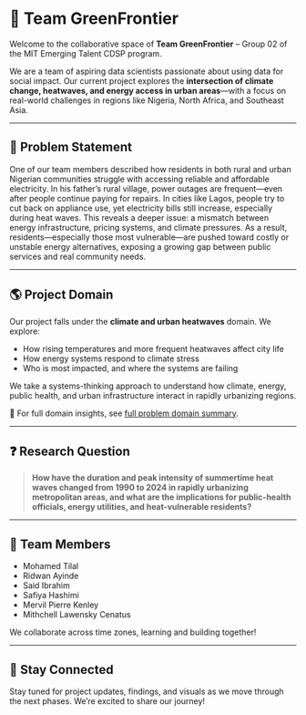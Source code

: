# 🌿 Team GreenFrontier

Welcome to the collaborative space of **Team GreenFrontier** – Group 02
of the MIT Emerging Talent CDSP program.

We are a team of aspiring data scientists passionate about using data for social
impact. Our current project explores the **intersection of climate change,
heatwaves, and energy access in urban areas**—with a focus on real-world
challenges in regions like Nigeria, North Africa, and Southeast Asia.

---

## 🔌 Problem Statement

One of our team members described how residents in both rural and urban Nigerian
communities struggle with accessing reliable and affordable electricity. In his
father’s rural village, power outages are frequent—even after people continue
paying for repairs. In cities like Lagos, people try to cut back on appliance
use, yet electricity bills still increase, especially during heat waves. This
reveals a deeper issue: a mismatch between energy infrastructure, pricing
systems, and climate pressures. As a result, residents—especially those most
vulnerable—are pushed toward costly or unstable energy alternatives, exposing a
growing gap between public services and real community needs.

---

## 🌎 Project Domain

Our project falls under the **climate and urban heatwaves** domain. We explore:

- How rising temperatures and more frequent heatwaves affect city life
- How energy systems respond to climate stress
- Who is most impacted, and where the systems are failing

We take a systems-thinking approach to understand how climate, energy, public
health, and urban infrastructure interact in rapidly urbanizing regions.

🔗 For full domain insights, see [full problem domain
summary](https://github.com/MIT-Emerging-Talent/ET6-CDSP-group-02-repo/blob/main/0_domain_study/problem_domain_summary.md).

---

## ❓ Research Question

> **How have the duration and peak intensity of summertime heat waves changed
from 1990 to 2024 in rapidly urbanizing metropolitan areas, and what are the
implications for public-health officials, energy utilities, and heat-vulnerable residents?**

---

## 👥 Team Members

- Mohamed Tilal  
- Ridwan Ayinde  
- Said Ibrahim  
- Safiya Hashimi  
- Mervil Pierre Kenley  
- Mithchell Lawensky Cenatus

We collaborate across time zones, learning and building together!

---

## 🚀 Stay Connected

Stay tuned for project updates, findings, and visuals as we move through the
next phases. We’re excited to share our journey!
